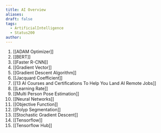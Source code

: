 ```yaml
---
title: AI Overview
aliases: 
draft: false
tags:
  - ArtificialIntelligence
  - Status200
author:
---
```

1. [[ADAM Optimizer]]
2. [[BERT]]
3. [[Faster R-CNN]]
4. [[Gradient Vector]]
5. [[Gradient Descent Algorithm]]
6. [[Jacquard Coefficient]]
7. [[13 AI Courses and Certifications To Help You Land AI Remote Jobs]]
8. [[Learning Rate]]
9. [[Multi Person Pose Estimation]]
10. [[Neural Networks]]
11. [[Objective Function]]
12. [[Polyp Segmentation]]
13. [[Stochastic Gradient Descent]]
14. [[Tensorflow]]
15. [[Tensorflow Hub]]




